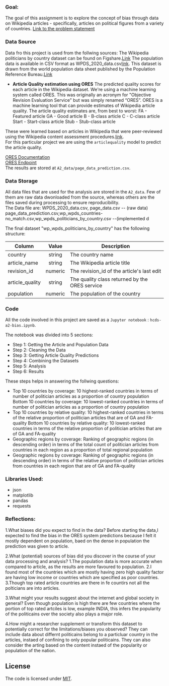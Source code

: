 ### Goal:
The goal of this assignment is to explore the concept of bias through data on Wikipedia articles - specifically, articles on political figures from a variety of countries.
[Link to the problem statement](https://docs.google.com/document/d/11eswL84T-H6bli8aX_-XndCN6tAZ4bIb9Z2ywiIf2fE/edit?usp=sharing) 

### Data Source

Data fro this project is used from the follwing sources:
The Wikipedia politicians by country dataset can be found on Figshare.[Link](https://figshare.com/articles/dataset/Untitled_Item/5513449) 
The population data is available in CSV format as WPDS_2020_data.csv[link](https://docs.google.com/spreadsheets/d/1CFJO2zna2No5KqNm9rPK5PCACoXKzb-nycJFhV689Iw/edit#gid=283125346). This dataset is drawn from the world population data sheet published by the Population Reference Bureau.[Link](https://www.prb.org/international/indicator/population/table/)


- **Article Quality estimation using ORES**
The predicted quality scores for each article in the Wikipedia dataset. We're using a machine learning system called ORES. This was originally an acronym for "Objective Revision Evaluation Service" but was simply renamed “ORES”. ORES is a machine learning tool that can provide estimates of Wikipedia article quality. The article quality estimates are, from best to worst:
FA - Featured article
GA - Good article
B - B-class article
C - C-class article
Start - Start-class article
Stub - Stub-class article

These were learned based on articles in Wikipedia that were peer-reviewed using the Wikipedia content assessment procedures.[link](https://en.wikipedia.org/wiki/Wikipedia:Content_assessment).  
For this particular project we are using the `articlequality`  model to predict the article quality.  

[ORES Documentation](https://www.mediawiki.org/wiki/ORES)  
[ORES Endpoint](https://ores.wikimedia.org/v3/)  
The results are stored at `A2_data/page_data_prediction.csv`.


### Data Storage
All data files that are used for the analysis are stored in the `A2_data`. Few of them are raw data dwonloaded from the source, whereas others are the files saved during processing to ensure reproducibility.  
 The Data file are:
 WPDS_2020_data.csv, page_data.csv -- (raw data)
 page_data_prediction.csv,wp_wpds_countries-no_match.csv,wp_wpds_politicians_by_country.csv --(implemented d

The final dataset "wp_wpds_politicians_by_country" has the following structure:


Column | Value | Description |
| ------------- |:-------------:| -----|
country| string|The country name|
article_name|string |The Wikipedia article title|
revision_id| numeric |The revision_id of the article's last edit|
article_quality|string| The quality class returned by the ORES service|
population|numeric| The population of the country|

### Code
All the code involved in this project are saved as a `Jupyter notebook` : `hcds-a2-bias.ipynb`.

The notebook was divided into 5  sections:
- Step 1: Getting the Article and Population Data
- Step 2: Cleaning the Data
- Step 3: Getting Article Quality Predictions
- Step 4: Combining the Datasets
- Step 5: Analysis
- Step 6: Results

These steps helps in answering the follwing questions:
- Top 10 countries by coverage: 10 highest-ranked countries in terms of number of politician articles as a proportion of country population
  Bottom 10 countries by coverage: 10 lowest-ranked countries in terms of number of politician articles as a proportion of country population
- Top 10 countries by relative quality: 10 highest-ranked countries in terms of the relative proportion of politician articles that are of GA and FA-quality
  Bottom 10 countries by relative quality: 10 lowest-ranked countries in terms of the relative proportion of politician articles that are of GA and FA-quality
- Geographic regions by coverage: Ranking of geographic regions (in descending order) in terms of the total count of politician articles from countries in each       region as a proportion of total regional population
- Geographic regions by coverage: Ranking of geographic regions (in descending order) in terms of the relative proportion of politician articles from countries in   each region that are of GA and FA-quality

### Libraries Used: 
- json
- matplotlib
- pandas
- requests

### Reflections:
1.What biases did you expect to find in the data?
  Before starting the data,I expected to find the bias in the ORES system predictions because I felt it mostly dependent on population, baed on the dense in      population the prediction was given to article.

2.What (potential) sources of bias did you discover in the course of your data processing and analysis?
 1.The population data is more accurate when compared to article, as the results are more favoured to population.
 2.I found  most of  the countries which are mostly having zero high quality factor are having low income or countries which are specified as poor countries.
 3.Though  top rated article countries are there in fe countirs not all the polticians are into articles.

3.What might your results suggest about the internet and global society in general?
  Even though population is high there are few countries where the portion of top rated artciles is low, example INDIA, this infers the popularity of the       politicains   over the society also plays a major role.

4.How might a researcher supplement or transform this dataset to potentially correct for the limitations/biases you observed?
  They can include data about differnt politicains belong to a particluar country in the articles, instaed of confining to only popular politicains.
  They can also consider the arting based on the content instaed of the popularity or population of the nation.


## License
The code is licensed under [MIT](LICENSE).
